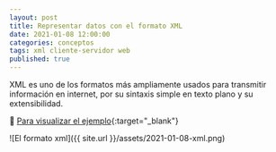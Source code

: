 ```yaml
---
layout: post
title: Representar datos con el formato XML
date: 2021-01-08 12:00:00
categories: conceptos
tags: xml cliente-servidor web
published: true
---
```


XML es uno de los formatos más ampliamente usados para transmitir información en internet, por su sintaxis simple en texto plano y su extensibilidad.

📑 [Para visualizar el ejemplo](https://codebeautify.org/xmlviewer/cb28f91a){:target="_blank"}

![El formato xml]({{ site.url }}/assets/2021-01-08-xml.png)

